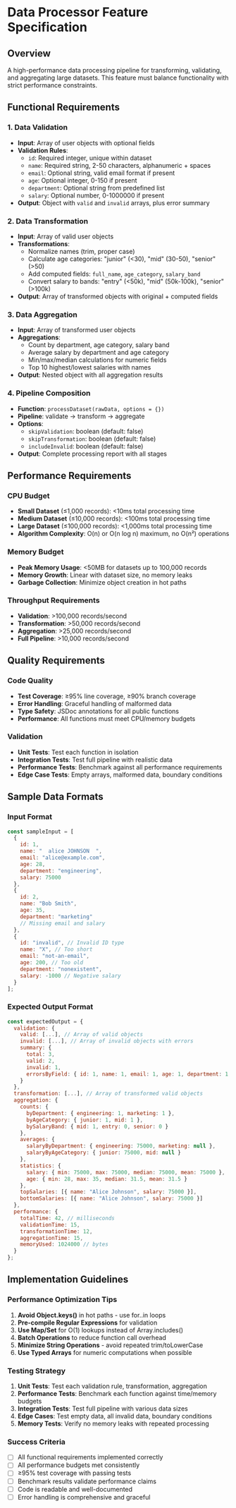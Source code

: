 # Data Processor Feature Specification

## Overview
A high-performance data processing pipeline for transforming, validating, and aggregating large datasets. This feature must balance functionality with strict performance constraints.

## Functional Requirements

### 1. Data Validation
- **Input**: Array of user objects with optional fields
- **Validation Rules**:
  - `id`: Required integer, unique within dataset
  - `name`: Required string, 2-50 characters, alphanumeric + spaces
  - `email`: Optional string, valid email format if present
  - `age`: Optional integer, 0-150 if present
  - `department`: Optional string from predefined list
  - `salary`: Optional number, 0-1000000 if present
- **Output**: Object with `valid` and `invalid` arrays, plus error summary

### 2. Data Transformation
- **Input**: Array of valid user objects
- **Transformations**:
  - Normalize names (trim, proper case)
  - Calculate age categories: "junior" (<30), "mid" (30-50), "senior" (>50)
  - Add computed fields: `full_name`, `age_category`, `salary_band`
  - Convert salary to bands: "entry" (<50k), "mid" (50k-100k), "senior" (>100k)
- **Output**: Array of transformed objects with original + computed fields

### 3. Data Aggregation
- **Input**: Array of transformed user objects
- **Aggregations**:
  - Count by department, age category, salary band
  - Average salary by department and age category
  - Min/max/median calculations for numeric fields
  - Top 10 highest/lowest salaries with names
- **Output**: Nested object with all aggregation results

### 4. Pipeline Composition
- **Function**: `processDataset(rawData, options = {})`
- **Pipeline**: validate → transform → aggregate
- **Options**: 
  - `skipValidation`: boolean (default: false)
  - `skipTransformation`: boolean (default: false)
  - `includeInvalid`: boolean (default: false)
- **Output**: Complete processing report with all stages

## Performance Requirements

### CPU Budget
- **Small Dataset** (≤1,000 records): <10ms total processing time
- **Medium Dataset** (≤10,000 records): <100ms total processing time  
- **Large Dataset** (≤100,000 records): <1,000ms total processing time
- **Algorithm Complexity**: O(n) or O(n log n) maximum, no O(n²) operations

### Memory Budget
- **Peak Memory Usage**: <50MB for datasets up to 100,000 records
- **Memory Growth**: Linear with dataset size, no memory leaks
- **Garbage Collection**: Minimize object creation in hot paths

### Throughput Requirements
- **Validation**: >100,000 records/second
- **Transformation**: >50,000 records/second
- **Aggregation**: >25,000 records/second
- **Full Pipeline**: >10,000 records/second

## Quality Requirements

### Code Quality
- **Test Coverage**: ≥95% line coverage, ≥90% branch coverage
- **Error Handling**: Graceful handling of malformed data
- **Type Safety**: JSDoc annotations for all public functions
- **Performance**: All functions must meet CPU/memory budgets

### Validation
- **Unit Tests**: Test each function in isolation
- **Integration Tests**: Test full pipeline with realistic data
- **Performance Tests**: Benchmark against all performance requirements
- **Edge Case Tests**: Empty arrays, malformed data, boundary conditions

## Sample Data Formats

### Input Format
```javascript
const sampleInput = [
  {
    id: 1,
    name: "  alice JOHNSON  ",
    email: "alice@example.com",
    age: 28,
    department: "engineering",
    salary: 75000
  },
  {
    id: 2,
    name: "Bob Smith",
    age: 35,
    department: "marketing"
    // Missing email and salary
  },
  {
    id: "invalid", // Invalid ID type
    name: "X", // Too short
    email: "not-an-email",
    age: 200, // Too old
    department: "nonexistent",
    salary: -1000 // Negative salary
  }
];
```

### Expected Output Format
```javascript
const expectedOutput = {
  validation: {
    valid: [...], // Array of valid objects
    invalid: [...], // Array of invalid objects with errors
    summary: {
      total: 3,
      valid: 2,
      invalid: 1,
      errorsByField: { id: 1, name: 1, email: 1, age: 1, department: 1, salary: 1 }
    }
  },
  transformation: [...], // Array of transformed valid objects
  aggregation: {
    counts: {
      byDepartment: { engineering: 1, marketing: 1 },
      byAgeCategory: { junior: 1, mid: 1 },
      bySalaryBand: { mid: 1, entry: 0, senior: 0 }
    },
    averages: {
      salaryByDepartment: { engineering: 75000, marketing: null },
      salaryByAgeCategory: { junior: 75000, mid: null }
    },
    statistics: {
      salary: { min: 75000, max: 75000, median: 75000, mean: 75000 },
      age: { min: 28, max: 35, median: 31.5, mean: 31.5 }
    },
    topSalaries: [{ name: "Alice Johnson", salary: 75000 }],
    bottomSalaries: [{ name: "Alice Johnson", salary: 75000 }]
  },
  performance: {
    totalTime: 42, // milliseconds
    validationTime: 15,
    transformationTime: 12,
    aggregationTime: 15,
    memoryUsed: 1024000 // bytes
  }
};
```

## Implementation Guidelines

### Performance Optimization Tips
1. **Avoid Object.keys()** in hot paths - use for..in loops
2. **Pre-compile Regular Expressions** for validation
3. **Use Map/Set** for O(1) lookups instead of Array.includes()
4. **Batch Operations** to reduce function call overhead
5. **Minimize String Operations** - avoid repeated trim/toLowerCase
6. **Use Typed Arrays** for numeric computations when possible

### Testing Strategy
1. **Unit Tests**: Test each validation rule, transformation, aggregation
2. **Performance Tests**: Benchmark each function against time/memory budgets
3. **Integration Tests**: Test full pipeline with various data sizes
4. **Edge Cases**: Test empty data, all invalid data, boundary conditions
5. **Memory Tests**: Verify no memory leaks with repeated processing

### Success Criteria
- [ ] All functional requirements implemented correctly
- [ ] All performance budgets met consistently
- [ ] ≥95% test coverage with passing tests
- [ ] Benchmark results validate performance claims
- [ ] Code is readable and well-documented
- [ ] Error handling is comprehensive and graceful